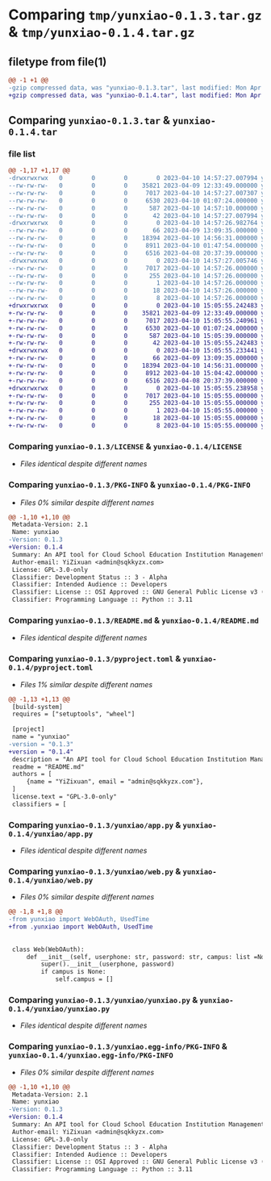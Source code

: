 # Comparing `tmp/yunxiao-0.1.3.tar.gz` & `tmp/yunxiao-0.1.4.tar.gz`

## filetype from file(1)

```diff
@@ -1 +1 @@
-gzip compressed data, was "yunxiao-0.1.3.tar", last modified: Mon Apr 10 14:57:27 2023, max compression
+gzip compressed data, was "yunxiao-0.1.4.tar", last modified: Mon Apr 10 15:05:55 2023, max compression
```

## Comparing `yunxiao-0.1.3.tar` & `yunxiao-0.1.4.tar`

### file list

```diff
@@ -1,17 +1,17 @@
-drwxrwxrwx   0        0        0        0 2023-04-10 14:57:27.007994 yunxiao-0.1.3/
--rw-rw-rw-   0        0        0    35821 2023-04-09 12:33:49.000000 yunxiao-0.1.3/LICENSE
--rw-rw-rw-   0        0        0     7017 2023-04-10 14:57:27.007307 yunxiao-0.1.3/PKG-INFO
--rw-rw-rw-   0        0        0     6530 2023-04-10 01:07:24.000000 yunxiao-0.1.3/README.md
--rw-rw-rw-   0        0        0      587 2023-04-10 14:57:10.000000 yunxiao-0.1.3/pyproject.toml
--rw-rw-rw-   0        0        0       42 2023-04-10 14:57:27.007994 yunxiao-0.1.3/setup.cfg
-drwxrwxrwx   0        0        0        0 2023-04-10 14:57:26.982764 yunxiao-0.1.3/yunxiao/
--rw-rw-rw-   0        0        0       66 2023-04-09 13:09:35.000000 yunxiao-0.1.3/yunxiao/__init__.py
--rw-rw-rw-   0        0        0    18394 2023-04-10 14:56:31.000000 yunxiao-0.1.3/yunxiao/app.py
--rw-rw-rw-   0        0        0     8911 2023-04-10 01:47:54.000000 yunxiao-0.1.3/yunxiao/web.py
--rw-rw-rw-   0        0        0     6516 2023-04-08 20:37:39.000000 yunxiao-0.1.3/yunxiao/yunxiao.py
-drwxrwxrwx   0        0        0        0 2023-04-10 14:57:27.005746 yunxiao-0.1.3/yunxiao.egg-info/
--rw-rw-rw-   0        0        0     7017 2023-04-10 14:57:26.000000 yunxiao-0.1.3/yunxiao.egg-info/PKG-INFO
--rw-rw-rw-   0        0        0      255 2023-04-10 14:57:26.000000 yunxiao-0.1.3/yunxiao.egg-info/SOURCES.txt
--rw-rw-rw-   0        0        0        1 2023-04-10 14:57:26.000000 yunxiao-0.1.3/yunxiao.egg-info/dependency_links.txt
--rw-rw-rw-   0        0        0       18 2023-04-10 14:57:26.000000 yunxiao-0.1.3/yunxiao.egg-info/requires.txt
--rw-rw-rw-   0        0        0        8 2023-04-10 14:57:26.000000 yunxiao-0.1.3/yunxiao.egg-info/top_level.txt
+drwxrwxrwx   0        0        0        0 2023-04-10 15:05:55.242483 yunxiao-0.1.4/
+-rw-rw-rw-   0        0        0    35821 2023-04-09 12:33:49.000000 yunxiao-0.1.4/LICENSE
+-rw-rw-rw-   0        0        0     7017 2023-04-10 15:05:55.240961 yunxiao-0.1.4/PKG-INFO
+-rw-rw-rw-   0        0        0     6530 2023-04-10 01:07:24.000000 yunxiao-0.1.4/README.md
+-rw-rw-rw-   0        0        0      587 2023-04-10 15:05:39.000000 yunxiao-0.1.4/pyproject.toml
+-rw-rw-rw-   0        0        0       42 2023-04-10 15:05:55.242483 yunxiao-0.1.4/setup.cfg
+drwxrwxrwx   0        0        0        0 2023-04-10 15:05:55.233441 yunxiao-0.1.4/yunxiao/
+-rw-rw-rw-   0        0        0       66 2023-04-09 13:09:35.000000 yunxiao-0.1.4/yunxiao/__init__.py
+-rw-rw-rw-   0        0        0    18394 2023-04-10 14:56:31.000000 yunxiao-0.1.4/yunxiao/app.py
+-rw-rw-rw-   0        0        0     8912 2023-04-10 15:04:42.000000 yunxiao-0.1.4/yunxiao/web.py
+-rw-rw-rw-   0        0        0     6516 2023-04-08 20:37:39.000000 yunxiao-0.1.4/yunxiao/yunxiao.py
+drwxrwxrwx   0        0        0        0 2023-04-10 15:05:55.238958 yunxiao-0.1.4/yunxiao.egg-info/
+-rw-rw-rw-   0        0        0     7017 2023-04-10 15:05:55.000000 yunxiao-0.1.4/yunxiao.egg-info/PKG-INFO
+-rw-rw-rw-   0        0        0      255 2023-04-10 15:05:55.000000 yunxiao-0.1.4/yunxiao.egg-info/SOURCES.txt
+-rw-rw-rw-   0        0        0        1 2023-04-10 15:05:55.000000 yunxiao-0.1.4/yunxiao.egg-info/dependency_links.txt
+-rw-rw-rw-   0        0        0       18 2023-04-10 15:05:55.000000 yunxiao-0.1.4/yunxiao.egg-info/requires.txt
+-rw-rw-rw-   0        0        0        8 2023-04-10 15:05:55.000000 yunxiao-0.1.4/yunxiao.egg-info/top_level.txt
```

### Comparing `yunxiao-0.1.3/LICENSE` & `yunxiao-0.1.4/LICENSE`

 * *Files identical despite different names*

### Comparing `yunxiao-0.1.3/PKG-INFO` & `yunxiao-0.1.4/PKG-INFO`

 * *Files 0% similar despite different names*

```diff
@@ -1,10 +1,10 @@
 Metadata-Version: 2.1
 Name: yunxiao
-Version: 0.1.3
+Version: 0.1.4
 Summary: An API tool for Cloud School Education Institution Management System.
 Author-email: YiZixuan <admin@sqkkyzx.com>
 License: GPL-3.0-only
 Classifier: Development Status :: 3 - Alpha
 Classifier: Intended Audience :: Developers
 Classifier: License :: OSI Approved :: GNU General Public License v3 (GPLv3)
 Classifier: Programming Language :: Python :: 3.11
```

### Comparing `yunxiao-0.1.3/README.md` & `yunxiao-0.1.4/README.md`

 * *Files identical despite different names*

### Comparing `yunxiao-0.1.3/pyproject.toml` & `yunxiao-0.1.4/pyproject.toml`

 * *Files 1% similar despite different names*

```diff
@@ -1,13 +1,13 @@
 [build-system]
 requires = ["setuptools", "wheel"]
 
 [project]
 name = "yunxiao"
-version = "0.1.3"
+version = "0.1.4"
 description = "An API tool for Cloud School Education Institution Management System."
 readme = "README.md"
 authors = [
     {name = "YiZixuan", email = "admin@sqkkyzx.com"},
 ]
 license.text = "GPL-3.0-only"
 classifiers = [
```

### Comparing `yunxiao-0.1.3/yunxiao/app.py` & `yunxiao-0.1.4/yunxiao/app.py`

 * *Files identical despite different names*

### Comparing `yunxiao-0.1.3/yunxiao/web.py` & `yunxiao-0.1.4/yunxiao/web.py`

 * *Files 0% similar despite different names*

```diff
@@ -1,8 +1,8 @@
-from yunxiao import WebOAuth, UsedTime
+from .yunxiao import WebOAuth, UsedTime
 
 
 class Web(WebOAuth):
     def __init__(self, userphone: str, password: str, campus: list =None):
         super().__init__(userphone, password)
         if campus is None:
             self.campus = []
```

### Comparing `yunxiao-0.1.3/yunxiao/yunxiao.py` & `yunxiao-0.1.4/yunxiao/yunxiao.py`

 * *Files identical despite different names*

### Comparing `yunxiao-0.1.3/yunxiao.egg-info/PKG-INFO` & `yunxiao-0.1.4/yunxiao.egg-info/PKG-INFO`

 * *Files 0% similar despite different names*

```diff
@@ -1,10 +1,10 @@
 Metadata-Version: 2.1
 Name: yunxiao
-Version: 0.1.3
+Version: 0.1.4
 Summary: An API tool for Cloud School Education Institution Management System.
 Author-email: YiZixuan <admin@sqkkyzx.com>
 License: GPL-3.0-only
 Classifier: Development Status :: 3 - Alpha
 Classifier: Intended Audience :: Developers
 Classifier: License :: OSI Approved :: GNU General Public License v3 (GPLv3)
 Classifier: Programming Language :: Python :: 3.11
```

